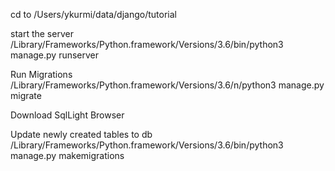 cd to
/Users/ykurmi/data/django/tutorial

start the server
/Library/Frameworks/Python.framework/Versions/3.6/bin/python3 manage.py runserver

Run Migrations
/Library/Frameworks/Python.framework/Versions/3.6/n/python3 manage.py migrate

Download SqlLight Browser

Update newly created tables to db
 /Library/Frameworks/Python.framework/Versions/3.6/bin/python3 manage.py makemigrations


